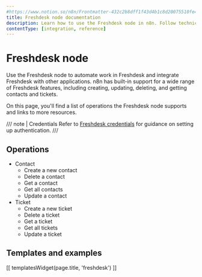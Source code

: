 ```yaml
---
#https://www.notion.so/n8n/Frontmatter-432c2b8dff1f43d4b1c8d20075510fe4
title: Freshdesk node documentation
description: Learn how to use the Freshdesk node in n8n. Follow technical documentation to integrate Freshdesk node into your workflows.
contentType: [integration, reference]
---
```


# Freshdesk node

Use the Freshdesk node to automate work in Freshdesk and integrate Freshdesk with other applications. n8n has built-in support for a wide range of Freshdesk features, including creating, updating, deleting, and getting contacts and tickets.

On this page, you'll find a list of operations the Freshdesk node supports and links to more resources.

/// note | Credentials
Refer to [Freshdesk credentials](/integrations/builtin/credentials/freshdesk.md) for guidance on setting up authentication. 
///

## Operations

* Contact
    * Create a new contact
    * Delete a contact
    * Get a contact
    * Get all contacts
    * Update a contact
* Ticket
    * Create a new ticket
    * Delete a ticket
    * Get a ticket
    * Get all tickets
    * Update a ticket

## Templates and examples

<!-- see https://www.notion.so/n8n/Pull-in-templates-for-the-integrations-pages-37c716837b804d30a33b47475f6e3780 -->
[[ templatesWidget(page.title, 'freshdesk') ]]
